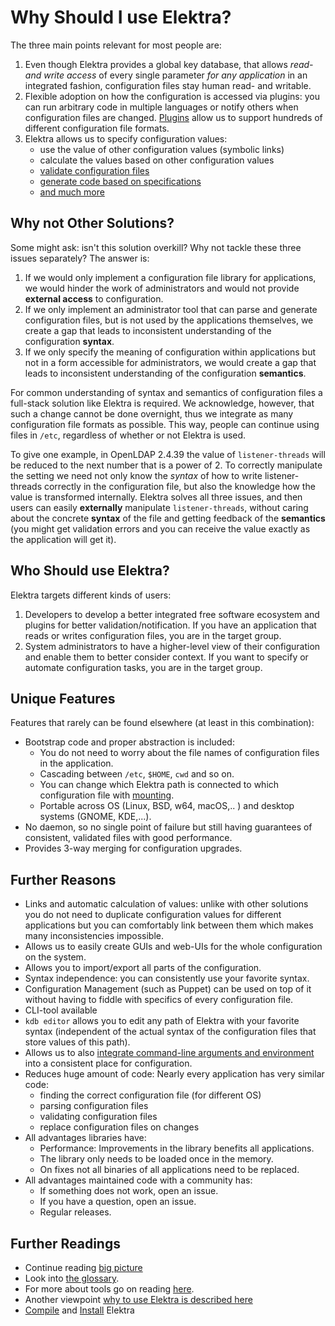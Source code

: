 # Why Should I use Elektra?

The three main points relevant for most people are:

1. Even though Elektra provides a global key database,
   that allows _read- and write access_ of every single
   parameter _for any application_ in an integrated fashion,
   configuration files stay human read- and writable.
2. Flexible adoption on how the configuration is accessed
   via plugins: you can run arbitrary code in multiple
   languages or notify others when configuration files
   are changed. [Plugins](/src/plugins) allow us to
   support hundreds of different configuration file
   formats.
3. Elektra allows us to specify configuration values:
   - use the value of other configuration values (symbolic links)
   - calculate the values based on other configuration values
   - [validate configuration files](/doc/tutorials/validation.md)
   - [generate code based on specifications](/src/tools/gen)
   - [and much more](/src/plugins/README.md)

## Why not Other Solutions?

Some might ask: isn't this solution overkill?
Why not tackle these three issues separately?
The answer is:

1. If we would only implement a configuration file library for
   applications, we would hinder the work of administrators and
   would not provide **external access** to configuration.
2. If we only implement an administrator tool that can parse
   and generate configuration files, but is not used by the
   applications themselves, we create a gap that leads to
   inconsistent understanding of the configuration **syntax**.
3. If we only specify the meaning of configuration within
   applications but not in a form accessible for administrators,
   we would create a gap that leads to inconsistent understanding
   of the configuration **semantics**.

For common understanding of syntax and semantics of configuration files
a full-stack solution like Elektra is required. We acknowledge, however,
that such a change cannot be done overnight, thus we integrate as many
configuration file formats as possible. This way, people can continue
using files in `/etc`, regardless of whether or not Elektra is used.

To give one example, in OpenLDAP 2.4.39 the value of `listener-threads`
will be reduced to the next number that is a power of 2. To correctly
manipulate the setting we need not only know the _syntax_ of how to write
listener-threads correctly in the configuration file, but also the
knowledge how the value is transformed internally. Elektra solves all
three issues, and then users can easily **externally** manipulate
`listener-threads`, without caring about the concrete **syntax** of the
file and getting feedback of the **semantics** (you might get validation
errors and you can receive the value exactly as the application will get it).

## Who Should use Elektra?

Elektra targets different kinds of users:

1. Developers to develop a better integrated free software ecosystem and
   plugins for better validation/notification.
   If you have an application that reads or writes configuration files,
   you are in the target group.
2. System administrators to have a higher-level view of their configuration
   and enable them to better consider context.
   If you want to specify or automate configuration tasks, you are in the
   target group.

## Unique Features

Features that rarely can be found elsewhere (at least in this combination):

- Bootstrap code and proper abstraction is included:
  - You do not need to worry about the file names of configuration files
    in the application.
  - Cascading between `/etc`, `$HOME`, `cwd` and so on.
  - You can change which Elektra path is connected to which configuration
    file with [mounting](/doc/help/elektra-mounting.md).
  - Portable across OS (Linux, BSD, w64, macOS,.. ) and desktop systems (GNOME, KDE,...).
- No daemon, so no single point of failure but still having guarantees of consistent,
  validated files with good performance.
- Provides 3-way merging for configuration upgrades.

## Further Reasons

- Links and automatic calculation of values:
  unlike with other solutions you do not need to duplicate
  configuration values for different applications but
  you can comfortably link between them which makes
  many inconsistencies impossible.
- Allows us to easily create GUIs and web-UIs for the whole configuration
  on the system.
- Allows you to import/export all parts of the configuration.
- Syntax independence: you can consistently use your favorite syntax.
- Configuration Management (such as Puppet) can be used on top of it
  without having to fiddle with specifics of every configuration file.
- CLI-tool available
- `kdb editor` allows you to edit any path of Elektra with your favorite
  syntax (independent of the actual syntax of the configuration files
  that store values of this path).
- Allows us to also [integrate command-line arguments and environment](/src/bindings/intercept/env)
  into a consistent place for configuration.
- Reduces huge amount of code: Nearly every application has very similar code:
  - finding the correct configuration file (for different OS)
  - parsing configuration files
  - validating configuration files
  - replace configuration files on changes
- All advantages libraries have:
  - Performance: Improvements in the library benefits all applications.
  - The library only needs to be loaded once in the memory.
  - On fixes not all binaries of all applications need to be replaced.
- All advantages maintained code with a community has:
  - If something does not work, open an issue.
  - If you have a question, open an issue.
  - Regular releases.

## Further Readings

- Continue reading [big picture](BIGPICTURE.md)
- Look into [the glossary](/doc/help/elektra-glossary.md).
- For more about tools go on reading [here](/doc/help/kdb.md).
- Another viewpoint [why to use Elektra is described here](/doc/help/elektra-introduction.md)
- [Compile](COMPILE.md) and [Install](INSTALL.md) Elektra
